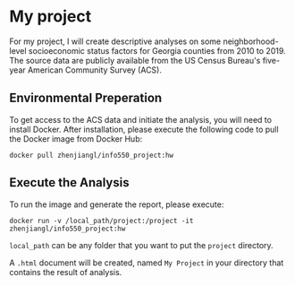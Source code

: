 # My project
For my project, I will create descriptive analyses on some neighborhood-level socioeconomic status factors for Georgia counties from 2010 to 2019. The source data are publicly available from the US Census Bureau's five-year American Community Survey (ACS).
## Environmental Preperation
To get access to the ACS data and initiate the analysis, you will need to install Docker. After installation, please execute the following code to pull the Docker image from Docker Hub:
```
docker pull zhenjiangl/info550_project:hw
``` 
## Execute the Analysis
To run the image and generate the report, please execute:
```
docker run -v /local_path/project:/project -it zhenjiangl/info550_project:hw
```
`local_path` can be any folder that you want to put the `project` directory.

A `.html` document will be created, named `My Project` in your directory that contains the result of analysis.

